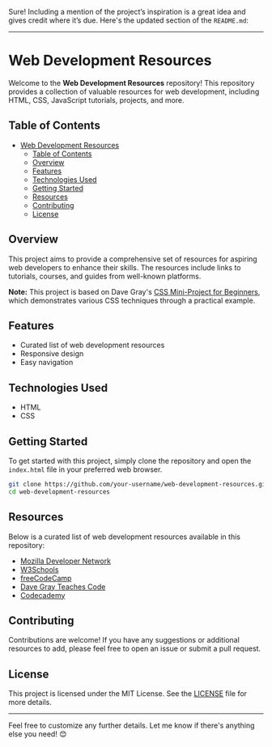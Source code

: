 Sure! Including a mention of the project’s inspiration is a great idea and gives credit where it’s due. Here's the updated section of the `README.md`:

---

# Web Development Resources

Welcome to the **Web Development Resources** repository! This repository provides a collection of valuable resources for web development, including HTML, CSS, JavaScript tutorials, projects, and more.

## Table of Contents

- [Web Development Resources](#web-development-resources)
  - [Table of Contents](#table-of-contents)
  - [Overview](#overview)
  - [Features](#features)
  - [Technologies Used](#technologies-used)
  - [Getting Started](#getting-started)
  - [Resources](#resources)
  - [Contributing](#contributing)
  - [License](#license)

## Overview

This project aims to provide a comprehensive set of resources for aspiring web developers to enhance their skills. The resources include links to tutorials, courses, and guides from well-known platforms.

**Note:** This project is based on Dave Gray's [CSS Mini-Project for Beginners](https://www.youtube.com/watch?v=rwTs9NR3Du8), which demonstrates various CSS techniques through a practical example.

## Features

- Curated list of web development resources
- Responsive design
- Easy navigation

## Technologies Used

- HTML
- CSS

## Getting Started

To get started with this project, simply clone the repository and open the `index.html` file in your preferred web browser.

```bash
git clone https://github.com/your-username/web-development-resources.git
cd web-development-resources
```

## Resources

Below is a curated list of web development resources available in this repository:

- [Mozilla Developer Network](https://developer.mozilla.org/)
- [W3Schools](https://www.w3schools.com/)
- [freeCodeCamp](https://www.freecodecamp.org/learn)
- [Dave Gray Teaches Code](https://courses.davegray.codes/)
- [Codecademy](https://www.codecademy.com/)

## Contributing

Contributions are welcome! If you have any suggestions or additional resources to add, please feel free to open an issue or submit a pull request.

## License

This project is licensed under the MIT License. See the [LICENSE](LICENSE) file for more details.

---

Feel free to customize any further details. Let me know if there's anything else you need! 😊
